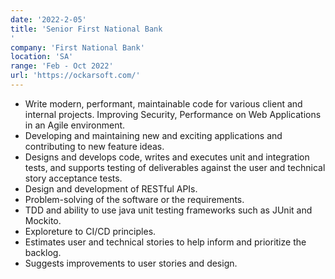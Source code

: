 ```yaml
---
date: '2022-2-05'
title: 'Senior First National Bank
'
company: 'First National Bank'
location: 'SA'
range: 'Feb - Oct 2022'
url: 'https://ockarsoft.com/'
---
```


- Write modern, performant, maintainable code for various client and internal projects. Improving Security, Performance on Web Applications in an Agile environment.
- Developing and maintaining new and exciting applications and contributing to new feature ideas.
- Designs and develops code, writes and executes unit and integration tests, and supports testing of deliverables against the user and technical story acceptance tests.
- Design and development of RESTful APIs.
- Problem-solving of the software or the requirements.
- TDD and ability to use java unit testing frameworks such as JUnit and Mockito.
- Exploreture to CI/CD principles.
- Estimates user and technical stories to help inform and prioritize the backlog.
- Suggests improvements to user stories and design.

